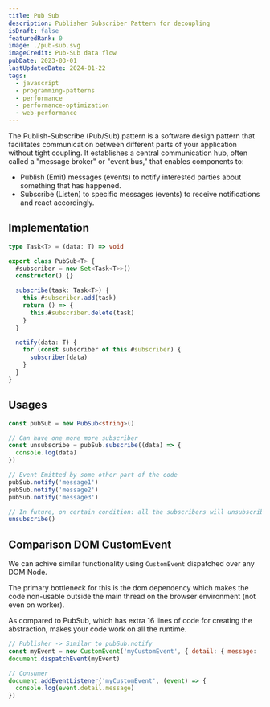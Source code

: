 ```yaml
---
title: Pub Sub
description: Publisher Subscriber Pattern for decoupling
isDraft: false
featuredRank: 0
image: ./pub-sub.svg
imageCredit: Pub-Sub data flow
pubDate: 2023-03-01
lastUpdatedDate: 2024-01-22
tags:
  - javascript
  - programming-patterns
  - performance
  - performance-optimization
  - web-performance
---
```


The Publish-Subscribe (Pub/Sub) pattern is a software design pattern that facilitates communication between different parts of your application without tight coupling. It establishes a central communication hub, often called a "message broker" or "event bus," that enables components to:

- Publish (Emit) messages (events) to notify interested parties about something that has happened.
- Subscribe (Listen) to specific messages (events) to receive notifications and react accordingly.

## Implementation

```ts
type Task<T> = (data: T) => void

export class PubSub<T> {
  #subscriber = new Set<Task<T>>()
  constructor() {}

  subscribe(task: Task<T>) {
    this.#subscriber.add(task)
    return () => {
      this.#subscriber.delete(task)
    }
  }

  notify(data: T) {
    for (const subscriber of this.#subscriber) {
      subscriber(data)
    }
  }
}
```

## Usages

```ts
const pubSub = new PubSub<string>()

// Can have one more more subscriber
const unsubscribe = pubSub.subscribe((data) => {
  console.log(data)
})

// Event Emitted by some other part of the code
pubSub.notify('message1')
pubSub.notify('message2')
pubSub.notify('message3')

// In future, on certain condition: all the subscribers will unsubscribe
unsubscribe()
```

## Comparison DOM CustomEvent

We can achive similar functionality using `CustomEvent` dispatched over any DOM Node.

The primary bottleneck for this is the dom dependency which makes the code non-usable outside the main thread on the browser environment (not even on worker).

As compared to PubSub, which has extra 16 lines of code for creating the abstraction,
makes your code work on all the runtime.

```js
// Publisher -> Similar to pubSub.notify
const myEvent = new CustomEvent('myCustomEvent', { detail: { message: 'Some data' } })
document.dispatchEvent(myEvent)

// Consumer
document.addEventListener('myCustomEvent', (event) => {
  console.log(event.detail.message)
})
```
